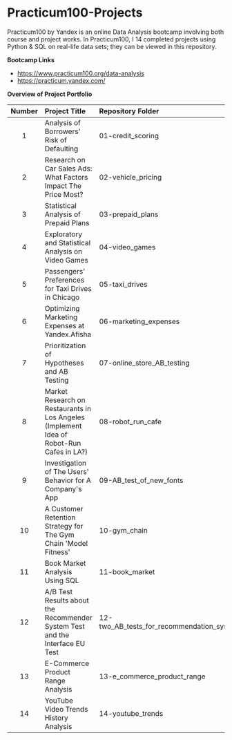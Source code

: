 # Practicum100-Projects

Practicum100 by Yandex is an online Data Analysis bootcamp involving both course and project works.
In Practicum100, I 14 completed projects using Python & SQL on real-life data sets;
they can be viewed in this repository.

**Bootcamp Links**

- https://www.practicum100.org/data-analysis
- https://practicum.yandex.com/

**Overview of Project Portfolio**

| Number  | Project Title | Repository Folder |
| :--: |:------ | :----------- |
| 1 | Analysis of Borrowers' Risk of Defaulting | 01-credit_scoring |
| 2 | Research on Car Sales Ads: What Factors Impact The Price Most? | 02-vehicle_pricing |
| 3 | Statistical Analysis of Prepaid Plans | 03-prepaid_plans |
| 4 | Exploratory and Statistical Analysis on Video Games | 04-video_games |
| 5 | Passengers' Preferences for Taxi Drives in Chicago | 05-taxi_drives |
| 6 | Optimizing Marketing Expenses at Yandex.Afisha | 06-marketing_expenses |
| 7 | Prioritization of Hypotheses and AB Testing | 07-online_store_AB_testing |
| 8 | Market Research on Restaurants in Los Angeles (Implement Idea of Robot-Run Cafes in LA?) | 08-robot_run_cafe |
| 9 | Investigation of The Users' Behavior for A Company's App | 09-AB_test_of_new_fonts |
| 10 | A Customer Retention Strategy for The Gym Chain 'Model Fitness' | 10-gym_chain |
| 11 | Book Market Analysis Using SQL | 11-book_market |
| 12 | A/B Test Results about the Recommender System Test and the Interface EU Test | 12-two_AB_tests_for_recommendation_systems |
| 13 | E-Commerce Product Range Analysis | 13-e_commerce_product_range |
| 14 | YouTube Video Trends History Analysis | 14-youtube_trends |
